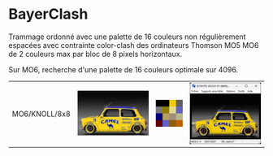 # BayerClash

Trammage ordonné avec une palette de 16 couleurs non régulièrement espacées avec contrainte color-clash des ordinateurs Thomson MO5 MO6 de 2 couleurs max par bloc de 8 pixels horizontaux.

Sur MO6, recherche d'une palette de 16 couleurs optimale sur 4096.

<div align="center">
  <table>
    <tr><td>MO6/KNOLL/8x8</td><td><img src="samples/mini320.png" width=338></td><td><img src="results/palette_mo6.png"></td><td><img src="results/mini.png"></td></tr>
  </table>
</div>
